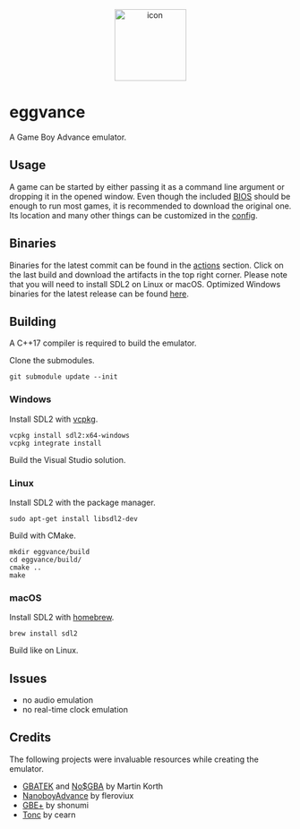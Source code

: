 <div align="center">
  <img alt="icon" height="128" src="https://raw.githubusercontent.com/jsmolka/eggvance/master/eggvance/icon/icon.png">
</div>

# eggvance
A Game Boy Advance emulator.

## Usage
A game can be started by either passing it as a command line argument or dropping it in the opened window. Even though the included [BIOS](https://github.com/Nebuleon/ReGBA/tree/master/bios) should be enough to run most games, it is recommended to download the original one. Its location and many other things can be customized in the [config](https://github.com/jsmolka/eggvance/blob/master/eggvance/eggvance.toml).

## Binaries
Binaries for the latest commit can be found in the [actions](https://github.com/jsmolka/eggvance/actions) section. Click on the last build and download the artifacts in the top right corner. Please note that you will need to install SDL2 on Linux or macOS. Optimized Windows binaries for the latest release can be found [here](https://github.com/jsmolka/eggvance/releases).

## Building
A C++17 compiler is required to build the emulator.

Clone the submodules.

```
git submodule update --init
```

### Windows
Install SDL2 with [vcpkg](https://github.com/microsoft/vcpkg).

```
vcpkg install sdl2:x64-windows
vcpkg integrate install
```

Build the Visual Studio solution.

### Linux
Install SDL2 with the package manager.

```
sudo apt-get install libsdl2-dev
```

Build with CMake.

```
mkdir eggvance/build
cd eggvance/build/
cmake ..
make
```

### macOS
Install SDL2 with [homebrew](https://brew.sh/).

```
brew install sdl2
```

Build like on Linux.

## Issues
- no audio emulation
- no real-time clock emulation

## Credits
The following projects were invaluable resources while creating the emulator.
- [GBATEK](https://problemkaputt.de/gbatek.htm) and [No$GBA](https://problemkaputt.de/gba.htm) by Martin Korth
- [NanoboyAdvance](https://github.com/fleroviux/NanoboyAdvance) by fleroviux
- [GBE+](https://github.com/shonumi/gbe-plus) by shonumi
- [Tonc](https://www.coranac.com/tonc/text/toc.htm) by cearn
